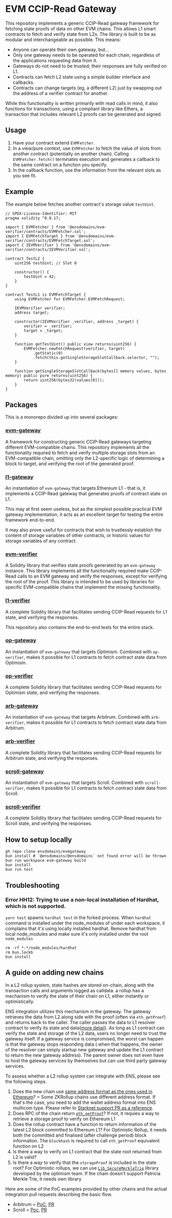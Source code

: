 # EVM CCIP-Read Gateway
This repository implements a generic CCIP-Read gateway framework for fetching state proofs of data on other EVM chains. This allows L1 smart contracts to fetch and verify state from L2s. The library is built to be as modular and interchangeable as possible. This means:

 - Anyone can operate their own gateway, but...
 - Only one gateway needs to be operated for each chain, regardless of the applications requesting data from it.
 - Gateways do not need to be trusted; their responses are fully verified on L1.
 - Contracts can fetch L2 state using a simple builder interface and callbacks.
 - Contracts can change targets (eg, a different L2) just by swapping out the address of a verifier contract for another.

While this functionality is written primarily with read calls in mind, it also functions for transactions; using a compliant
library like Ethers, a transaction that includes relevant L2 proofs can be generated and signed.



## Usage

 1. Have your contract extend `EVMFetcher`.
 2. In a view/pure context, use `EVMFetcher` to fetch the value of slots from another contract (potentially on another chain). Calling `EVMFetcher.fetch()` terminates execution and generates a callback to the same contract on a function you specify.
 3. In the callback function, use the information from the relevant slots as you see fit.

## Example

The example below fetches another contract's storage value `testUint`.

```
// SPDX-License-Identifier: MIT
pragma solidity ^0.8.17;

import { EVMFetcher } from '@ensdomains/evm-verifier/contracts/EVMFetcher.sol';
import { EVMFetchTarget } from '@ensdomains/evm-verifier/contracts/EVMFetchTarget.sol';
import { IEVMVerifier } from '@ensdomains/evm-verifier/contracts/IEVMVerifier.sol';

contract TestL2 {
    uint256 testUint; // Slot 0
    
    constructor() {
        testUint = 42;
    }
}

contract TestL1 is EVMFetchTarget {
    using EVMFetcher for EVMFetcher.EVMFetchRequest;

    IEVMVerifier verifier;
    address target;

    constructor(IEVMVerifier _verifier, address _target) {
        verifier = _verifier;
        target = _target;
    }

    function getTestUint() public view returns(uint256) {
        EVMFetcher.newFetchRequest(verifier, target)
            .getStatic(0)
            .fetch(this.getSingleStorageSlotCallback.selector, "");
    }

    function getSingleStorageSlotCallback(bytes[] memory values, bytes memory) public pure returns(uint256) {
        return uint256(bytes32(values[0]));
    }
}
```

## Packages

This is a monorepo divided up into several packages:

### [evm-gateway](/evm-gateway/)
A framework for constructing generic CCIP-Read gateways targeting different EVM-compatible chains. This repository
implements all the functionality required to fetch and verify multiple storage slots from an EVM-compatible chain,
omitting only the L2-specific logic of determining a block to target, and verifying the root of the generated proof.

### [l1-gateway](/l1-gateway/)
An instantiation of `evm-gateway` that targets Ethereum L1 - that is, it implements a CCIP-Read gateway that generates
proofs of contract state on L1.

This may at first seem useless, but as the simplest possible practical EVM gateway implementation, it acts as an excellent
target for testing the entire framework end-to-end.

It may also prove useful for contracts that wish to trustlessly establish the content of storage variables of other contracts,
or historic values for storage variables of any contract.

### [evm-verifier](/evm-verifier/)
A Solidity library that verifies state proofs generated by an `evm-gateway` instance. This library implements all the
functionality required make CCIP-Read calls to an EVM gateway and verify the responses, except for verifying the root of the
proof. This library is intended to be used by libraries for specific EVM-compatible chains that implement the missing 
functionality.

### [l1-verifier](/l1-verifier/)
A complete Solidity library that facilitates sending CCIP-Read requests for L1 state, and verifying the responses.

This repository also contains the end-to-end tests for the entire stack.

### [op-gateway](/op-gateway/)
An instantiation of `evm-gateway` that targets Optimism. Combined with `op-verifier`, makes it possible for L1 contracts to fetch contract state data from Optimism.

### [op-verifier](/op-verifier/)
A complete Solidity library that facilitates sending CCIP-Read requests for Optimism state, and verifying the responses.

### [arb-gateway](/arb-gateway/)
An instantiation of `evm-gateway` that targets Arbitrum. Combined with `arb-verifier`, makes it possible for L1 contracts to fetch contract state data from Arbitrum.

### [arb-verifier](/arb-verifier/)
A complete Solidity library that facilitates sending CCIP-Read requests for Arbitrum state, and verifying the responses.

### [scroll-gateway](/scroll-gateway/)
An instantiation of `evm-gateway` that targets Scroll. Combined with `scroll-verifier`, makes it possible for L1 contracts to fetch contract state data from Scroll.

### [scroll-verifier](/scroll-verifier/)
A complete Solidity library that facilitates sending CCIP-Read requests for Scroll state, and verifying the responses.

## How to setup locally

```
gh repo clone ensdomains/evmgateway
bun install # `@ensdomains/@ensdomains` not found error will be thrown
bun run workspace evm-gateway build
bun install
bun run test
```

## Troubleshooting

### Error HH12: Trying to use a non-local installation of Hardhat, which is not supported.

`yarn test` spawns `hardhat test` in the forked process. When `hardhat` command is installed under the node_modules of under each workspace, it complains that it's using locally installed hardhat. Remove hardhat from local node_modules and make sure it's only installed under the root `node_modules`

```
rm -rf *-*/node_modules/hardhat
rm bun.lockb
bun install
```

## A guide on adding new chains

In a L2 rollup system, state hashes are stored on-chain, along with the transaction calls and arguments logged as calldata. a rollup has a mechanism to verify the state of their chain on L1, either instantly or optimistically.

ENS integration utilizes this mechanism in the gateway. The gateway retrieves the data from L2 along side with the proof (often via `eth_getProof`) and returns back to the caller. The caller passes the data to L1 resolver contract to verify its state and data([more detail](https://medium.com/the-ethereum-name-service/mvp-of-ens-on-l2-with-optimism-demo-video-how-to-try-it-yourself-b44c390cbd67)). As long as L1 contract can verify the state and storage of the L2 data, users no longer need to trust the gateway itself. If a gateway service is compromised, the worst can happen is that the gateway stops responding data ( when that happens, the owner of the resolver can simply startup new gateway and update the L1 contract to return the new gateway address). The parent owner does not even have to host the gateway services by themselves but can use third party gateway services.

To assess whether a L2 rollup system can integrate with ENS, please see the following steps.

1. Does the new chain use [same address format as the ones used in Ethereum](https://info.etherscan.com/what-is-an-ethereum-address/)? = Some ZKRollup chains use different address format. If that's the case, you need to add the wallet address format into ENS multicoin type. Please refer to [Starknet support PR as a reference](https://github.com/ensdomains/address-encoder/pull/365).
2. Does RPC of the chain return [`eth_getProof`](https://docs.alchemy.com/reference/eth-getproof)? If not, it requies a way to retrieve a storage proof to verify on Ethereum L1
3. Does the rollup contract have a function to return information of the latest L2 block committed to Ethereum L1? For Optimistic Rollup, it needs both the committed and finalised (after challenge period) block information. The `blockhash` is required to call `eth_getProof` equivalent function on L2
4. Is there a way to verify on L1 contract that the state root returned from L2 is valid?
5. Is there a way to verify that the `storageProof` is included in the state root? For Optimistic rollups, we can use [`Lib_SecureMerkleTrie`](https://github.com/ethereum-optimism/optimism/blob/develop/packages/contracts/contracts/libraries/trie/Lib\_SecureMerkleTrie.sol) library developed by the optimism team. If the chain doesn't support Patricia Merkle Trie, it needs own library

Here are some of the PoC examples provided by other chains and the actual integration pull requests describing the basic flow.

- Arbitrum = [PoC](https://gist.github.com/gzeoneth/0a8bac381752e4b4f30650a0d3c76096), [PR](https://github.com/ensdomains/evmgateway/pull/19)
- Scroll = [Poc](https://github.com/makoto/scrolltest/blob/master/src/index.ts), [PR](https://github.com/ensdomains/evmgateway/pull/42)
